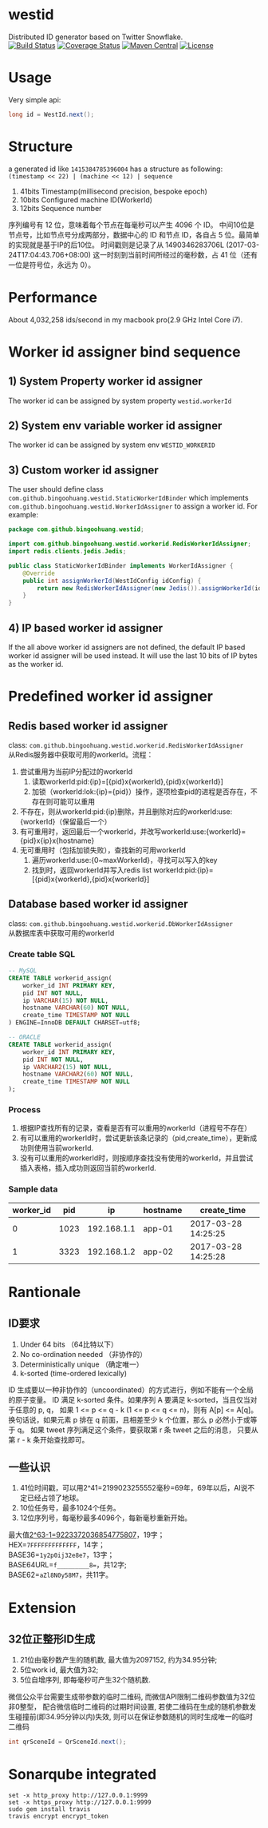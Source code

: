 # westid
Distributed ID generator based on Twitter Snowflake.
<br/>
[![Build Status](https://travis-ci.org/bingoohuang/westid.svg?branch=master)](https://travis-ci.org/bingoohuang/westid)
[![Coverage Status](https://coveralls.io/repos/github/bingoohuang/westid/badge.svg?branch=master)](https://coveralls.io/github/bingoohuang/westid?branch=master)
[![Maven Central](https://maven-badges.herokuapp.com/maven-central/com.github.bingoohuang/westid/badge.svg?style=flat-square)](https://maven-badges.herokuapp.com/maven-central/com.github.bingoohuang/westid/)
[![License](http://img.shields.io/:license-apache-brightgreen.svg)](http://www.apache.org/licenses/LICENSE-2.0.html)


# Usage
Very simple api:
```java
long id = WestId.next();
```

# Structure
a generated id like `1415384785396004` has a structure as following: <br/>
`(timestamp << 22) | (machine << 12) | sequence`

1. 41bits Timestamp(millisecond precision, bespoke epoch)
2. 10bits Configured machine ID(WorkerId)
3. 12bits Sequence number

序列编号有 12 位，意味着每个节点在每毫秒可以产生 4096 个 ID。
中间10位是节点号，比如节点号分成两部分，数据中心的 ID 和节点 ID，各自占 5 位。最简单的实现就是基于IP的后10位。
时间戳则是记录了从 1490346283706L (2017-03-24T17:04:43.706+08:00) 这一时刻到当前时间所经过的毫秒数，占 41 位（还有一位是符号位，永远为 0）。

# Performance
About 4,032,258 ids/second in my macbook pro(2.9 GHz Intel Core i7).

# Worker id assigner bind sequence
## 1) System Property worker id assigner
The worker id can be assigned by system property `westid.workerId`

## 2) System env variable worker id assigner
The worker id can be assigned by system env `WESTID_WORKERID`

## 3) Custom worker id assigner
The user should define class `com.github.bingoohuang.westid.StaticWorkerIdBinder`
which implements `com.github.bingoohuang.westid.WorkerIdAssigner` to assign a worker id.
For example:
```java
package com.github.bingoohuang.westid;

import com.github.bingoohuang.westid.workerid.RedisWorkerIdAssigner;
import redis.clients.jedis.Jedis;

public class StaticWorkerIdBinder implements WorkerIdAssigner {
    @Override
    public int assignWorkerId(WestIdConfig idConfig) {
        return new RedisWorkerIdAssigner(new Jedis()).assignWorkerId(idConfig);
    }
}

```

## 4) IP based worker id assigner
If the all above worker id assigners are not defined, 
the default IP based worker id assigner will be used instead.
It will use the last 10 bits of IP bytes as the worker id.


# Predefined worker id assigner
## Redis based worker id assigner 
class: `com.github.bingoohuang.westid.workerid.RedisWorkerIdAssigner`
<br>从Redis服务器中获取可用的workerId。流程：

1. 尝试重用为当前IP分配过的workerId
    1. 读取workerId:pid:{ip}=[{pid}x{workerId},{pid}x{workerId}]
    2. 加锁（workerId:lok:{ip}={pid}）操作，逐项检查pid的进程是否存在，不存在则可能可以重用
2. 不存在，则从workerId:pid:{ip}删除，并且删除对应的workerId:use:{workerId}（保留最后一个）
3. 有可重用时，返回最后一个workerId，并改写workerId:use:{workerId}={pid}x{ip}x{hostname}
4. 无可重用时（包括加锁失败），查找新的可用workerId
    1. 遍历workerId:use:{0~maxWorkerId}，寻找可以写入的key
    2. 找到时，返回workerId并写入redis list workerId:pid:{ip}=[{pid}x{workerId},{pid}x{workerId}]

## Database based worker id assigner
class: `com.github.bingoohuang.westid.workerid.DbWorkerIdAssigner`
<br>从数据库表中获取可用的workerId

### Create table SQL
```sql
-- MySQL
CREATE TABLE workerid_assign(
    worker_id INT PRIMARY KEY, 
    pid INT NOT NULL, 
    ip VARCHAR(15) NOT NULL, 
    hostname VARCHAR(60) NOT NULL, 
    create_time TIMESTAMP NOT NULL
) ENGINE=InnoDB DEFAULT CHARSET=utf8;

-- ORACLE
CREATE TABLE workerid_assign(
    worker_id INT PRIMARY KEY, 
    pid INT NOT NULL, 
    ip VARCHAR2(15) NOT NULL, 
    hostname VARCHAR2(60) NOT NULL, 
    create_time TIMESTAMP NOT NULL
);

```

### Process
1. 根据IP查找所有的记录，查看是否有可以重用的workerId（进程号不存在）
2. 有可以重用的workerId时，尝试更新该条记录的（pid,create_time），更新成功则使用当前workerId.
3. 没有可以重用的workerId时，则按顺序查找没有使用的workerId，并且尝试插入表格，插入成功则返回当前的workerId.

### Sample data

| worker_id | pid  |    ip       | hostname |  create_time      |
|    ----   | ---  |    --       | -------- |  -----------      |
|      0    | 1023 | 192.168.1.1 | app-01   |2017-03-28 14:25:25|
|      1    | 3323 | 192.168.1.2 | app-02   |2017-03-28 14:25:28|

# Rantionale
## ID要求
1. Under 64 bits （64比特以下）
2. No co-ordination needed （非协作的）
3. Deterministically unique （确定唯一）
4. k-sorted (time-ordered lexically)

ID 生成要以一种非协作的（uncoordinated）的方式进行，例如不能有一个全局的原子变量。
ID 满足 k-sorted 条件。如果序列 A 要满足 k-sorted，当且仅当对于任意的 p, q，
如果 1 <= p <= q - k (1 <= p <= q <= n)，则有 A[p] <= A[q]。
换句话说，如果元素 p 排在 q 前面，且相差至少 k 个位置，那么 p 必然小于或等于 q。
如果 tweet 序列满足这个条件，要获取第 r 条 tweet 之后的消息，
只要从第 r - k 条开始查找即可。

## 一些认识
1. 41位时间戳，可以用2^41=2199023255552毫秒=69年，69年以后，AI说不定已经占领了地球。
2. 10位任务号，最多1024个任务。
3. 12位序列号，每毫秒最多4096个，每新毫秒重新开始。

最大值[2^63-1=9223372036854775807](http://www.wolframalpha.com/input/?i=2%5E63-1)，19字；
<br>HEX=`7FFFFFFFFFFFFF`，14字；
<br>BASE36=`1y2p0ij32e8e7`，13字；
<br>BASE64URL=`f_________8=`，共12字; 
<br>BASE62=`aZl8N0y58M7`，共11字。

# Extension
## 32位正整形ID生成
1. 21位由毫秒数产生的随机数, 最大值为2097152, 约为34.95分钟;
2. 5位work id, 最大值为32;
3. 5位自增序列, 即每毫秒可产生32个随机数.

微信公众平台需要生成带参数的临时二维码, 而微信API限制二维码参数值为32位非0整型，
配合微信临时二维码的过期时间设置, 若使二维码在生成的随机参数发生碰撞前(即34.95分钟以内)失效, 
则可以在保证参数随机的同时生成唯一的临时二维码

```java
int qrSceneId = QrSceneId.next();
```


# Sonarqube integrated
```fish
set -x http_proxy http://127.0.0.1:9999
set -x https_proxy http://127.0.0.1:9999
sudo gem install travis
travis encrypt encrypt_token

```
